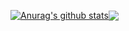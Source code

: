 <a href="https://github.com/anuraghazra/github-readme-stats"><img align="center" src="https://github-readme-stats.vercel.app/api?username=mikai233&show_icons=true&include_all_commits=true&theme=buefy&hide_border=true" alt="Anurag's github stats" /></a><a href="https://github.com/anuraghazra/github-readme-stats"><img align="center" src="https://github-readme-stats.vercel.app/api/top-langs/?username=mikai233&theme=buefy&hide_border=true" /></a>